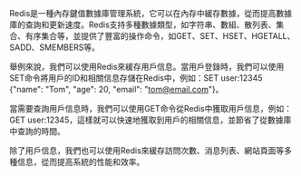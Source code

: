 Redis是一種內存鍵值數據庫管理系統，它可以在內存中緩存數據，從而提高數據庫的查詢和更新速度。Redis支持多種數據類型，如字符串、數組、散列表、集合、有序集合等，並提供了豐富的操作命令，如GET、SET、HSET、HGETALL、SADD、SMEMBERS等。

舉例來說，我們可以使用Redis來緩存用戶信息。當用戶登錄時，我們可以使用SET命令將用戶的ID和相關信息存儲在Redis中，例如：SET user:12345 {"name": "Tom", "age": 20, "email": "tom@email.com"}。

當需要查詢用戶信息時，我們可以使用GET命令從Redis中獲取用戶信息，例如：GET user:12345，這樣就可以快速地獲取到用戶的相關信息，並節省了從數據庫中查詢的時間。

除了用戶信息，我們也可以使用Redis來緩存訪問次數、消息列表、網站頁面等多種信息，從而提高系統的性能和效率。